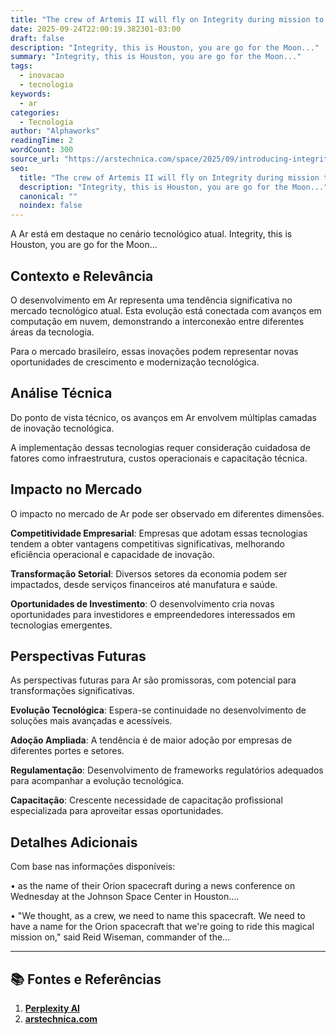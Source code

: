 ```yaml
---
title: "The crew of Artemis II will fly on Integrity during mission to the Moon"
date: 2025-09-24T22:00:19.382301-03:00
draft: false
description: "Integrity, this is Houston, you are go for the Moon..."
summary: "Integrity, this is Houston, you are go for the Moon..."
tags:
  - inovacao
  - tecnologia
keywords:
  - ar
categories:
  - Tecnologia
author: "Alphaworks"
readingTime: 2
wordCount: 300
source_url: "https://arstechnica.com/space/2025/09/introducing-integrity-artemis-ii-astronauts-name-their-orion-ride-to-the-moon/"
seo:
  title: "The crew of Artemis II will fly on Integrity during mission to the Moon"
  description: "Integrity, this is Houston, you are go for the Moon..."
  canonical: ""
  noindex: false
---
```


A Ar está em destaque no cenário tecnológico atual. Integrity, this is Houston, you are go for the Moon...

## Contexto e Relevância

O desenvolvimento em Ar representa uma tendência significativa no mercado tecnológico atual. Esta evolução está conectada com avanços em computação em nuvem, demonstrando a interconexão entre diferentes áreas da tecnologia.

Para o mercado brasileiro, essas inovações podem representar novas oportunidades de crescimento e modernização tecnológica.
## Análise Técnica

Do ponto de vista técnico, os avanços em Ar envolvem múltiplas camadas de inovação tecnológica.



A implementação dessas tecnologias requer consideração cuidadosa de fatores como infraestrutura, custos operacionais e capacitação técnica.
## Impacto no Mercado

O impacto no mercado de Ar pode ser observado em diferentes dimensões.

**Competitividade Empresarial**: Empresas que adotam essas tecnologias tendem a obter vantagens competitivas significativas, melhorando eficiência operacional e capacidade de inovação.

**Transformação Setorial**: Diversos setores da economia podem ser impactados, desde serviços financeiros até manufatura e saúde.

**Oportunidades de Investimento**: O desenvolvimento cria novas oportunidades para investidores e empreendedores interessados em tecnologias emergentes.


## Perspectivas Futuras

As perspectivas futuras para Ar são promissoras, com potencial para transformações significativas.

**Evolução Tecnológica**: Espera-se continuidade no desenvolvimento de soluções mais avançadas e acessíveis.

**Adoção Ampliada**: A tendência é de maior adoção por empresas de diferentes portes e setores.

**Regulamentação**: Desenvolvimento de frameworks regulatórios adequados para acompanhar a evolução tecnológica.

**Capacitação**: Crescente necessidade de capacitação profissional especializada para aproveitar essas oportunidades.
## Detalhes Adicionais

Com base nas informações disponíveis:

• as the name of their Orion spacecraft during a news conference on Wednesday at the Johnson Space Center in Houston....

• "We thought, as a crew, we need to name this spacecraft. We need to have a name for the Orion spacecraft that we're going to ride this magical mission on," said Reid Wiseman, commander of the...



---

## 📚 Fontes e Referências

1. **[Perplexity AI](https://www.perplexity.ai/)**
2. **[arstechnica.com](https://arstechnica.com/space/2025/09/introducing-integrity-artemis-ii-astronauts-name-their-orion-ride-to-the-moon/)**
